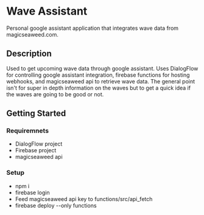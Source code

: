 # Wave Assistant

Personal google assistant application that integrates wave data from magicseaweed.com.

## Description

Used to get upcoming wave data through google assistant. Uses DialogFlow for controlling google assistant integration, firebase functions for hosting webhooks, and magicseaweed api to retrieve wave data. The general point isn't for super in depth information on the waves but to get a quick idea if the waves are going to be good or not.

## Getting Started

### Requiremnets

* DialogFlow project
* Firebase project
* magicseaweed api

### Setup

* npm i
* firebase login
* Feed magicseaweed api key to functions/src/api_fetch
* firebase deploy --only functions
